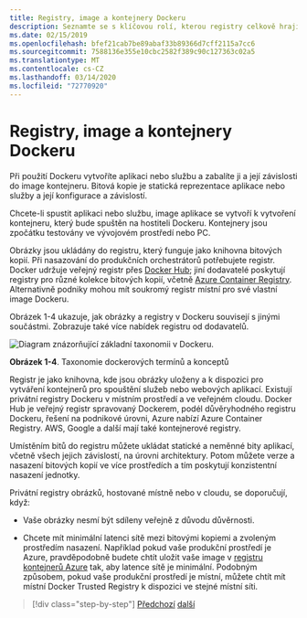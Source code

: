 ```yaml
---
title: Registry, image a kontejnery Dockeru
description: Seznamte se s klíčovou rolí, kterou registry celkově hrají ve způsobu nasazování aplikací dockeru.
ms.date: 02/15/2019
ms.openlocfilehash: bfef21cab7be89abaf33b89366d7cff2115a7cc6
ms.sourcegitcommit: 7588136e355e10cbc2582f389c90c127363c02a5
ms.translationtype: MT
ms.contentlocale: cs-CZ
ms.lasthandoff: 03/14/2020
ms.locfileid: "72770920"
---
```

# <a name="docker-containers-images-and-registries"></a>Registry, image a kontejnery Dockeru

Při použití Dockeru vytvoříte aplikaci nebo službu a zabalíte ji a její závislosti do image kontejneru. Bitová kopie je statická reprezentace aplikace nebo služby a její konfigurace a závislostí.

Chcete-li spustit aplikaci nebo službu, image aplikace se vytvoří k vytvoření kontejneru, který bude spuštěn na hostiteli Dockeru. Kontejnery jsou zpočátku testovány ve vývojovém prostředí nebo PC.

Obrázky jsou ukládány do registru, který funguje jako knihovna bitových kopií. Při nasazování do produkčních orchestrátorů potřebujete registr. Docker udržuje veřejný registr přes [Docker Hub](https://hub.docker.com/); jiní dodavatelé poskytují registry pro různé kolekce bitových kopií, včetně [Azure Container Registry](https://azure.microsoft.com/services/container-registry/). Alternativně podniky mohou mít soukromý registr místní pro své vlastní image Dockeru.

Obrázek 1-4 ukazuje, jak obrázky a registry v Dockeru souvisejí s jinými součástmi. Zobrazuje také více nabídek registru od dodavatelů.

![Diagram znázorňující základní taxonomii v Dockeru.](./media/docker-containers-images-and-registries/taxonomy-docker-terms-concepts.png)

**Obrázek 1-4**. Taxonomie dockerových termínů a konceptů

Registr je jako knihovna, kde jsou obrázky uloženy a k dispozici pro vytváření kontejnerů pro spouštění služeb nebo webových aplikací. Existují privátní registry Dockeru v místním prostředí a ve veřejném cloudu. Docker Hub je veřejný registr spravovaný Dockerem, podél důvěryhodného registru Dockeru, řešení na podnikové úrovni, Azure nabízí Azure Container Registry. AWS, Google a další mají také kontejnerové registry.

Umístěním bitů do registru můžete ukládat statické a neměnné bity aplikací, včetně všech jejich závislostí, na úrovni architektury. Potom můžete verze a nasazení bitových kopií ve více prostředích a tím poskytují konzistentní nasazení jednotky.

Privátní registry obrázků, hostované místně nebo v cloudu, se doporučují, když:

- Vaše obrázky nesmí být sdíleny veřejně z důvodu důvěrnosti.

- Chcete mít minimální latenci sítě mezi bitovými kopiemi a zvoleným prostředím nasazení. Například pokud vaše produkční prostředí je Azure, pravděpodobně budete chtít uložit vaše image v [registru kontejnerů Azure](https://azure.microsoft.com/services/container-registry/) tak, aby latence sítě je minimální. Podobným způsobem, pokud vaše produkční prostředí je místní, můžete chtít mít místní Docker Trusted Registry k dispozici ve stejné místní síti.

>[!div class="step-by-step"]
>[Předchozí](docker-terminology.md)
>[další](road-to-modern-applications-based-on-containers.md)
